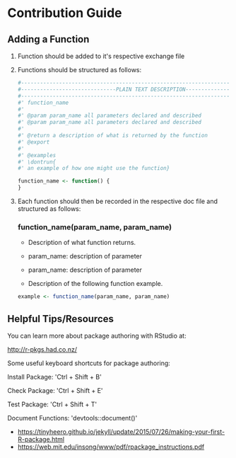 # Contribution Guide

## Adding a Function

1.  Function should be added to it's respective exchange file

2.  Functions should be structured as follows:

    ``` r
    #-------------------------------------------------------------------------------
    #------------------------------PLAIN TEXT DESCRIPTION---------------------------
    #-------------------------------------------------------------------------------
    #' function_name
    #'
    #' @param param_name all parameters declared and described
    #' @param param_name all parameters declared and described
    #'
    #' @return a description of what is returned by the function
    #' @export
    #'
    #' @examples
    #' \dontrun{
    #' an example of how one might use the function}

    function_name <- function() {
    }
    ```

3.  Each function should then be recorded in the respective doc file and structured as follows:

    ### function_name(param_name, param_name)

    -   Description of what function returns.

    -   param_name: description of parameter

    -   param_name: description of parameter

    -   Description of the following function example.

    ``` r
    example <- function_name(param_name, param_name)
    ```

## Helpful Tips/Resources

You can learn more about package authoring with RStudio at:

<http://r-pkgs.had.co.nz/>

Some useful keyboard shortcuts for package authoring:

Install Package: 'Ctrl + Shift + B'

Check Package: 'Ctrl + Shift + E'

Test Package: 'Ctrl + Shift + T'

Document Functions: 'devtools::document()'

-   <https://tinyheero.github.io/jekyll/update/2015/07/26/making-your-first-R-package.html>
-   <https://web.mit.edu/insong/www/pdf/rpackage_instructions.pdf>
